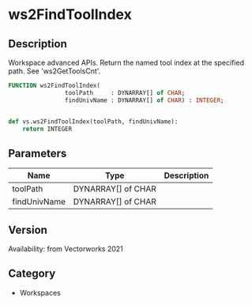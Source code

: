 # ws2FindToolIndex

## Description
Workspace advanced APIs. Return the named tool index at the specified path. See 'ws2GetToolsCnt'.

```pascal
FUNCTION ws2FindToolIndex(
				toolPath     : DYNARRAY[] of CHAR;
				findUnivName : DYNARRAY[] of CHAR) : INTEGER;
```

```python

def vs.ws2FindToolIndex(toolPath, findUnivName):
    return INTEGER
```

## Parameters
|Name|Type|Description|
|---|---|---|
|toolPath|DYNARRAY[] of CHAR||
|findUnivName|DYNARRAY[] of CHAR||

## Version
Availability: from Vectorworks 2021
## Category
* Workspaces

